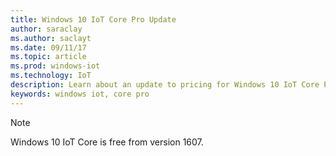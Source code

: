 ```yaml
---
title: Windows 10 IoT Core Pro Update
author: saraclay
ms.author: saclayt
ms.date: 09/11/17
ms.topic: article
ms.prod: windows-iot
ms.technology: IoT
description: Learn about an update to pricing for Windows 10 IoT Core Pro.
keywords: windows iot, core pro
---
```


> [!NOTE]
> Windows 10 IoT Core is free from version 1607.
